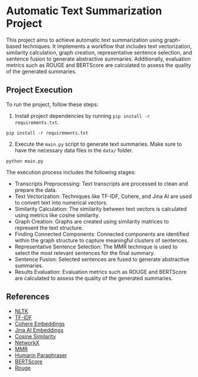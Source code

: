 # Automatic Text Summarization Project

This project aims to achieve automatic text summarization using graph-based techniques. It implements a workflow that includes text vectorization, similarity calculation, graph creation, representative sentence selection, and sentence fusion to generate abstractive summaries. Additionally, evaluation metrics such as ROUGE and BERTScore are calculated to assess the quality of the generated summaries.

## Project Execution

To run the project, follow these steps:

1. Install project dependencies by running `pip install -r requirements.txt`.
   
```
pip install -r requirements.txt
```
2. Execute the `main.py` script to generate text summaries. Make sure to have the necessary data files in the `data/` folder.

```
python main.py
```

The execution process includes the following stages:

- Transcripts Preprocessing: Text transcripts are processed to clean and prepare the data.
- Text Vectorization: Techniques like TF-IDF, Cohere, and Jina AI are used to convert text into numerical vectors.
- Similarity Calculation: The similarity between text vectors is calculated using metrics like cosine similarity.
- Graph Creation: Graphs are created using similarity matrices to represent the text structure.
- Finding Connected Components: Connected components are identified within the graph structure to capture meaningful clusters of sentences.
- Representative Sentence Selection: The MMR technique is used to select the most relevant sentences for the final summary.
- Sentence Fusion: Selected sentences are fused to generate abstractive summaries.
- Results Evaluation: Evaluation metrics such as ROUGE and BERTScore are calculated to assess the quality of the generated summaries.

## References
- [NLTK](https://www.nltk.org/)
- [TF-IDF](https://scikit-learn.org/stable/modules/generated/sklearn.feature_extraction.text.TfidfVectorizer.html)
- [Cohere Embeddings](https://docs.cohere.com/docs/embeddings)
- [Jina AI Embeddings](https://huggingface.co/jinaai/jina-embeddings-v2-base-en)
- [Cosine Similarity](https://scikit-learn.org/stable/modules/generated/sklearn.metrics.pairwise.cosine_similarity.html)
- [NetworkX](https://github.com/networkx/networkx)
- [MMR](https://medium.com/tech-that-works/maximal-marginal-relevance-to-rerank-results-in-unsupervised-keyphrase-extraction-22d95015c7c5)
- [Humarin Paraphraser](https://huggingface.co/humarin/chatgpt_paraphraser_on_T5_base)
- [BERTScore](https://github.com/Tiiiger/bert_score)
- [Rouge](https://pypi.org/project/rouge/)






